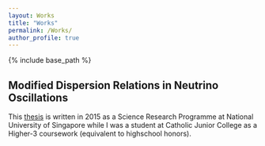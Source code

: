 ```yaml
---
layout: Works
title: "Works"
permalink: /Works/
author_profile: true
---
```


{% include base_path %}

## Modified Dispersion Relations in Neutrino Oscillations

This [thesis](/SRP_Paper.pdf) is written in 2015 as a Science Research Programme at National University of Singapore while I was a student at Catholic Junior College as a Higher-3 coursework (equivalent to highschool honors).